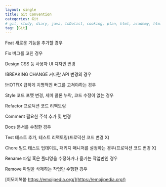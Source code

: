 ```yaml
---
layout: single
title: Git Convention
categories: Git
# git, study, diary, java, toDolist, cooking, plan, html, academy, html/css, JSP, Git
tag: [Git] 
---
```


Feat
새로운 기능을 추가할 경우


Fix
버그를 고친 경우


Design
CSS 등 사용자 UI 디자인 변경


!BREAKING CHANGE
커다란 API 변경의 경우


!HOTFIX
급하게 치명적인 버그를 고쳐야하는 경우


Style
코드 포맷 변경, 세미 콜론 누락, 코드 수정이 없는 경우


Refactor
프로덕션 코드 리팩토링


Comment
필요한 주석 추가 및 변경


Docs
문서를 수정한 경우


Test
테스트 추가, 테스트 리팩토링(프로덕션 코드 변경 X)


Chore
빌드 태스트 업데이트, 패키지 매니저를 설정하는 경우(프로덕션 코드 변경 X)


Rename
파일 혹은 폴더명을 수정하거나 옮기는 작업만인 경우


Remove
파일을 삭제하는 작업만 수행한 경우


[이모지복붙 https://emojipedia.org/](https://emojipedia.org/)
